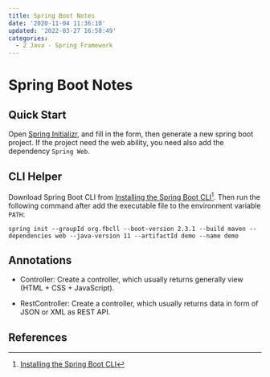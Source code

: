 ```yaml
---
title: Spring Boot Notes
date: '2020-11-04 11:36:10'
updated: '2022-03-27 16:50:49'
categories:
  - 2 Java - Spring Framework
---
```

# Spring Boot Notes

## Quick Start

Open [Spring Initializr](https://start.spring.io/), and fill in the form, then generate a new spring boot project. If the project need the web ability, you need also add the dependency `Spring Web`.

## CLI Helper

Download Spring Boot CLI from [Installing the Spring Boot CLI](https://docs.spring.io/spring-boot/docs/current/reference/html/getting-started.html#getting-started-manual-cli-installation)[^1]. Then run the following command after add the executable file to the environment variable `PATH`:

```Shell
spring init --groupId org.fbcll --boot-version 2.3.1 --build maven --dependencies web --java-version 11 --artifactId demo --name demo
```

## Annotations

- Controller: Create a controller, which usually returns generally view (HTML + CSS + JavaScript).

- RestController: Create a controller, which usually returns data in form of JSON or XML as REST API.

## References

[^1]: [Installing the Spring Boot CLI](https://docs.spring.io/spring-boot/docs/current/reference/html/getting-started.html#getting-started-manual-cli-installation)

[^2]: [Initialize a New Project](https://docs.spring.io/spring-boot/docs/current/reference/html/spring-boot-cli.html#cli-init)
